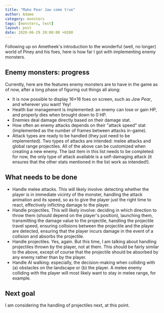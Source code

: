 ```yaml
---
title: "Make Pear Jaw come true"
author: Adame
category: monsters
tags: [monsters, test]
layout: post
date: 2020-06-29 20:00:00 +0200
---
```


Following up on Ametheek's introduction to the wonderful (well, no longer) world of Piney and his foes, here is how far I got with implementing enemy monsters.

## Enemy monsters: progress

Currently, here are the features enemy monsters are to have in the game as of now, after a long phase of figuring out things all along:
- It is now possible to display 16×16 foes on screen, such as *Jaw Pear*, and wherever you want! Yey!
- Health bar management is implemented: an enemy can lose or gain HP, and properly dies when brought down to 0 HP.
- Enemies deal damage directly based on their damage stat.
- How often an enemy attacks depends on their "attack speed" stat (implemented as the number of frames between attacks in-game).
- Attack types are ready to be handled (they just need to be implemented). Two types of attacks are intended: melee attacks and global range projectiles.
All of the above can be customized when creating a new enemy. The last item in this list needs to be completed: for now, the only type of attack available is a self-damaging attack (it ensures that the other stats mentioned in the list work as intended!).

## What needs to be done

- Handle melee attacks. This will likely involve: detecting whether the player is in immediate vicinty of the monster, handling the attack animation and its speed, so as to give the player just the right time to react, effectively inflicting damage to the player.
- Handle projectiles. This will likely involve: deciding in which direction to throw them (should depend on the player's position), launching them, transmitting the damage value to the projectile, handling the projectile travel speed, ensuring collisions between the projectile and the player are detected, ensuring that the player incurs damage in the event of a collision and absorbs the projectile.
- Handle projectiles. Yes, again. But this time, I am talking about handling projectiles thrown *by* the player, not at them. This should be fairly similar to the above, except of course that the projectile should be absorbed by any enemy rather than by the player.
- Handle AI walking: especially, the decision-making when colliding with (a) obstacles on the landscape or (b) the player. A melee enemy colliding with the player will most likely want to stay in melee range, for example.

## Next goal

I am considering the handling of projectiles next, at this point.